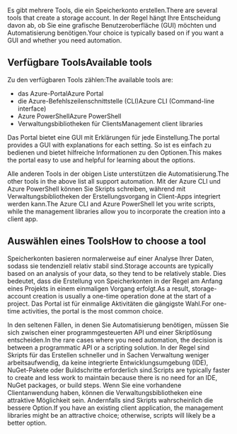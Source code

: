 <span data-ttu-id="da3bf-101">Es gibt mehrere Tools, die ein Speicherkonto erstellen.</span><span class="sxs-lookup"><span data-stu-id="da3bf-101">There are several tools that create a storage account.</span></span> <span data-ttu-id="da3bf-102">In der Regel hängt Ihre Entscheidung davon ab, ob Sie eine grafische Benutzeroberfläche (GUI) möchten und Automatisierung benötigen.</span><span class="sxs-lookup"><span data-stu-id="da3bf-102">Your choice is typically based on if you want a GUI and whether you need automation.</span></span>

## <a name="available-tools"></a><span data-ttu-id="da3bf-103">Verfügbare Tools</span><span class="sxs-lookup"><span data-stu-id="da3bf-103">Available tools</span></span>

<span data-ttu-id="da3bf-104">Zu den verfügbaren Tools zählen:</span><span class="sxs-lookup"><span data-stu-id="da3bf-104">The available tools are:</span></span>

- <span data-ttu-id="da3bf-105">das Azure-Portal</span><span class="sxs-lookup"><span data-stu-id="da3bf-105">Azure Portal</span></span>
- <span data-ttu-id="da3bf-106">die Azure-Befehlszeilenschnittstelle (CLI)</span><span class="sxs-lookup"><span data-stu-id="da3bf-106">Azure CLI (Command-line interface)</span></span>
- <span data-ttu-id="da3bf-107">Azure PowerShell</span><span class="sxs-lookup"><span data-stu-id="da3bf-107">Azure PowerShell</span></span>
- <span data-ttu-id="da3bf-108">Verwaltungsbibliotheken für Clients</span><span class="sxs-lookup"><span data-stu-id="da3bf-108">Management client libraries</span></span>

<span data-ttu-id="da3bf-109">Das Portal bietet eine GUI mit Erklärungen für jede Einstellung.</span><span class="sxs-lookup"><span data-stu-id="da3bf-109">The portal provides a GUI with explanations for each setting.</span></span> <span data-ttu-id="da3bf-110">So ist es einfach zu bedienen und bietet hilfreiche Informationen zu den Optionen.</span><span class="sxs-lookup"><span data-stu-id="da3bf-110">This makes the portal easy to use and helpful for learning about the options.</span></span>

<span data-ttu-id="da3bf-111">Alle anderen Tools in der obigen Liste unterstützen die Automatisierung.</span><span class="sxs-lookup"><span data-stu-id="da3bf-111">The other tools in the above list all support automation.</span></span> <span data-ttu-id="da3bf-112">Mit der Azure CLI und Azure PowerShell können Sie Skripts schreiben, während mit Verwaltungsbibliotheken der Erstellungsvorgang in Client-Apps integriert werden kann.</span><span class="sxs-lookup"><span data-stu-id="da3bf-112">The Azure CLI and Azure PowerShell let you write scripts, while the management libraries allow you to incorporate the creation into a client app.</span></span>

## <a name="how-to-choose-a-tool"></a><span data-ttu-id="da3bf-113">Auswählen eines Tools</span><span class="sxs-lookup"><span data-stu-id="da3bf-113">How to choose a tool</span></span>

<span data-ttu-id="da3bf-114">Speicherkonten basieren normalerweise auf einer Analyse Ihrer Daten, sodass sie tendenziell relativ stabil sind.</span><span class="sxs-lookup"><span data-stu-id="da3bf-114">Storage accounts are typically based on an analysis of your data, so they tend to be relatively stable.</span></span> <span data-ttu-id="da3bf-115">Dies bedeutet, dass die Erstellung von Speicherkonten in der Regel am Anfang eines Projekts in einem einmaligen Vorgang erfolgt.</span><span class="sxs-lookup"><span data-stu-id="da3bf-115">As a result, storage-account creation is usually a one-time operation done at the start of a project.</span></span> <span data-ttu-id="da3bf-116">Das Portal ist für einmalige Aktivitäten die gängigste Wahl.</span><span class="sxs-lookup"><span data-stu-id="da3bf-116">For one-time activities, the portal is the most common choice.</span></span>

<span data-ttu-id="da3bf-117">In den seltenen Fällen, in denen Sie Automatisierung benötigen, müssen Sie sich zwischen einer programmgesteuerten API und einer Skriptlösung entscheiden.</span><span class="sxs-lookup"><span data-stu-id="da3bf-117">In the rare cases where you need automation, the decision is between a programmatic API or a scripting solution.</span></span> <span data-ttu-id="da3bf-118">In der Regel sind Skripts für das Erstellen schneller und in Sachen Verwaltung weniger arbeitsaufwendig, da keine integrierte Entwicklungsumgebung (IDE), NuGet-Pakete oder Buildschritte erforderlich sind.</span><span class="sxs-lookup"><span data-stu-id="da3bf-118">Scripts are typically faster to create and less work to maintain because there is no need for an IDE, NuGet packages, or build steps.</span></span> <span data-ttu-id="da3bf-119">Wenn Sie eine vorhandene Clientanwendung haben, können die Verwaltungsbibliotheken eine attraktive Möglichkeit sein. Andernfalls sind Skripts wahrscheinlich die bessere Option.</span><span class="sxs-lookup"><span data-stu-id="da3bf-119">If you have an existing client application, the management libraries might be an attractive choice; otherwise, scripts will likely be a better option.</span></span>